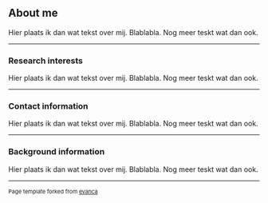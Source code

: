 ## About me

Hier plaats ik dan wat tekst over mij. Blablabla.
Nog meer teskt wat dan ook. 

---

### Research interests 


Hier plaats ik dan wat tekst over mij. Blablabla.
Nog meer teskt wat dan ook. 

---

### Contact information



Hier plaats ik dan wat tekst over mij. Blablabla.
Nog meer teskt wat dan ook. 

---

### Background information

Hier plaats ik dan wat tekst over mij. Blablabla.
Nog meer teskt wat dan ook. 

---
<p style="font-size:11px">Page template forked from <a href="https://github.com/evanca/quick-portfolio">evanca</a></p>
<!-- Remove above link if you don't want to attibute -->
